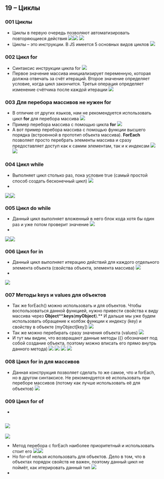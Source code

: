 ## **19 – Циклы**

### **001 Циклы**

- Циклы в первую очередь позволяют автоматизировать повторяющиеся действия
![](../_png/Pasted%20image%2020220908190028.png)![](../_png/Pasted%20image%2020220908190034.png)
![](../_png/Pasted%20image%2020220908190046.png)
- Циклы – это инструкции. В JS имеется 5 основных видов циклов
![](../_png/Pasted%20image%2020220908190053.png)
### **002 Цикл for**

- Синтаксис инструкции цикла for
![](../_png/Pasted%20image%2020220908190109.png)
- Первое значение массива инициализирует переменную, которая должна отвечать за счёт итераций. Второе значение определяет условие, когда цикл закончится. Третья операция определяет изменение счётчика после каждой итерации
![](../_png/Pasted%20image%2020220908190114.png)
### **003 Для перебора массивов не нужен for**

- В отличие от других языков, нам не рекомендуется использовать цикл **for** для перебора массива
![](../_png/Pasted%20image%2020220908190120.png)
- Пример перебора массива с помощью цикла **for**
![](../_png/Pasted%20image%2020220908190126.png)
- А вот пример перебора массива с помощью функции высшего порядка (встроенной в прототип объекта массива). **ForEach** позволяет просто перебрать элементы массива и сразу предоставляет доступ как к самим элементам, так и к индексам
![](../_png/Pasted%20image%2020220908190132.png)
![](../_png/Pasted%20image%2020220908190137.png)
### **004 Цикл** **while**

- Выполняет цикл столько раз, пока условие true (самый простой способ создать бесконечный цикл)
![](../_png/Pasted%20image%2020220908190213.png)
-
![](../_png/Pasted%20image%2020220908190218.png)![](../_png/Pasted%20image%2020220908190222.png)
### **005 Цикл** **do** **while**

- Данный цикл выполняет вложенный в него блок кода хотя бы один раз и уже потом проверит значение
![](../_png/Pasted%20image%2020220908190231.png)
-
![](../_png/Pasted%20image%2020220908190242.png)![](../_png/Pasted%20image%2020220908190247.png)
### **006 Цикл** **for** **in**

- Данный цикл выполняет итерацию действий для каждого отдельного элемента объекта (свойства объекта, элемента массива)
![](../_png/Pasted%20image%2020220908190255.png)
-
![](../_png/Pasted%20image%2020220908190302.png)
### **007 Методы keys и values для объектов**

- Так же forEach() можно использовать и для объектов. Чтобы воспользоваться данной функцией, нужно привести свойства к виду массива через **Object****.****keys****(****myObject****).** И дальше мы уже будем использовать обращение к колбэк функции к индексу (key) и свойству в объекте (myObject[key])
![](../_png/Pasted%20image%2020220908190312.png)
- Так же можно перебирать сразу значения объекта (values)
![](../_png/Pasted%20image%2020220908190316.png)
- И тут мы видим, что возвращают данные методы ({} обозначает под собой создание объекта, поэтому можно вписать его прямо внутрь данного метода)
![](../_png/Pasted%20image%2020220908190321.png)
![](../_png/Pasted%20image%2020220908190326.png)
![](../_png/Pasted%20image%2020220908190331.png)
![](../_png/Pasted%20image%2020220908190336.png)
### **008 Цикл** **for** **in** **для массивов**

- Данная конструкция позволяет сделать то же самое, что и forEach, но в другом синтаксисе. Не рекомендуется её использовать при переборе массивов (потому как лучше использовать её для объектов)
![](../_png/Pasted%20image%2020220908191643.png)
### **009** **Цикл** **for of**

-
![](../_png/Pasted%20image%2020220908191649.png)
-
![](../_png/Pasted%20image%2020220908191653.png)
- Метод перебора с forEach наиболее приоритетный и использовать стоит его
![](../_png/Pasted%20image%2020220908191658.png)![](../_png/Pasted%20image%2020220908191702.png)
- Но for-of нельзя использовать для объектов. Дело в том, что в объектах порядок свойств не важен, поэтому данный цикл не поймёт, как итерировать данный тип
![](../_png/Pasted%20image%2020220908191708.png)
-